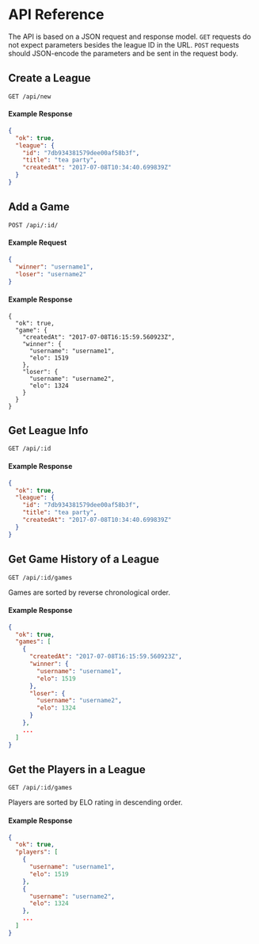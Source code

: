 # API Reference

The API is based on a JSON request and response model.
`GET` requests do not expect parameters besides the league ID in the URL.
`POST` requests should JSON-encode the parameters and be sent in the request body.

## Create a League
```url
GET /api/new
```

#### Example Response
```json
{
  "ok": true,
  "league": {
    "id": "7db934381579dee00af58b3f",
    "title": "tea party",
    "createdAt": "2017-07-08T10:34:40.699839Z"
  }
}
```

## Add a Game
```url
POST /api/:id/
```

#### Example Request
```json
{
  "winner": "username1",
  "loser": "username2"
}
```

#### Example Response
```
{
  "ok": true,
  "game": {
    "createdAt": "2017-07-08T16:15:59.560923Z",
    "winner": {
      "username": "username1",
      "elo": 1519
    },
    "loser": {
      "username": "username2",
      "elo": 1324
    }
  }
}
```

## Get League Info
```url
GET /api/:id
```

#### Example Response
```json
{
  "ok": true,
  "league": {
    "id": "7db934381579dee00af58b3f",
    "title": "tea party",
    "createdAt": "2017-07-08T10:34:40.699839Z"
  }
}
```

## Get Game History of a League
```url
GET /api/:id/games
```

Games are sorted by reverse chronological order.

#### Example Response
```json
{
  "ok": true,
  "games": [
    {
      "createdAt": "2017-07-08T16:15:59.560923Z",
      "winner": {
        "username": "username1",
        "elo": 1519
      },
      "loser": {
        "username": "username2",
        "elo": 1324
      }
    },
    ...
  ]
}
```

## Get the Players in a League
```url
GET /api/:id/games
```

Players are sorted by ELO rating in descending order.

#### Example Response
```json
{
  "ok": true,
  "players": [
    {
      "username": "username1",
      "elo": 1519
    },
    {
      "username": "username2",
      "elo": 1324
    },
    ...
  ]
}
```
